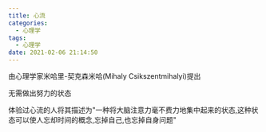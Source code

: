```yaml
---
title: 心流
categories:
  - 心理学
tags:
  - 心理学
date: 2021-02-06 21:14:50
---
```


由心理学家米哈里-契克森米哈(Mihaly Csikszentmihalyi)提出

无需做出努力的状态

体验过心流的人将其描述为"一种将大脑注意力毫不费力地集中起来的状态,这种状态可以使人忘却时间的概念,忘掉自己,也忘掉自身问题"
<!--more-->